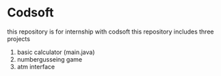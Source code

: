 # Codsoft
this repository is for internship with codsoft
this repository includes three projects 
1) basic calculator (main.java)
2) numbergusseing game
3) atm interface
